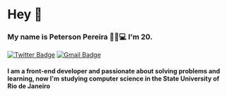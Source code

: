 # Hey 👋

### My name is Peterson Pereira  👨‍🦱💻 I'm 20.


[![Twitter Badge](https://img.shields.io/badge/-@pbpeterson-1D9BF0?style=flat-square&labelColor=1D9BF0&logo=linkedin&logoColor=white&link=https://twitter.com/dieegosf)](https://www.linkedin.com/in/pbpeterson/) [![Gmail Badge](https://img.shields.io/badge/-petersonbozza7@gmail.com-D93025?style=flat-square&logo=Gmail&logoColor=white&link=mailto:diego.schell.f@gmail.com)](mailto:petersonbozza7@gmail.com)

#### I am a front-end developer and passionate about solving problems and learning, now  I'm studying computer science in the State University of Rio de Janeiro
